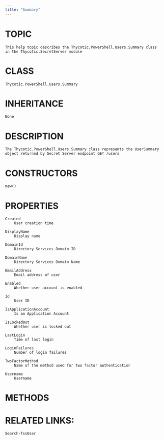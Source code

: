 ```yaml
---
title: "Summary"
---
```


# TOPIC
    This help topic describes the Thycotic.PowerShell.Users.Summary class in the Thycotic.SecretServer module

# CLASS
    Thycotic.PowerShell.Users.Summary

# INHERITANCE
    None

# DESCRIPTION
    The Thycotic.PowerShell.Users.Summary class represents the UserSummary object returned by Secret Server endpoint GET /users

# CONSTRUCTORS
    new()

# PROPERTIES
    Created
        User creation time

    DisplayName
        Display name

    DomainId
        Directory Services Domain ID

    DomainName
        Directory Services Domain Name

    EmailAddress
        Email address of user

    Enabled
        Whether user account is enabled

    Id
        User ID

    IsApplicationAccount
        Is an Application Account

    IsLockedOut
        Whether user is locked out

    LastLogin
        Time of last login

    LoginFailures
        Number of login failures

    TwoFactorMethod
        Name of the method used for two factor authentication

    Username
        Username

# METHODS

# RELATED LINKS:
    Search-TssUser